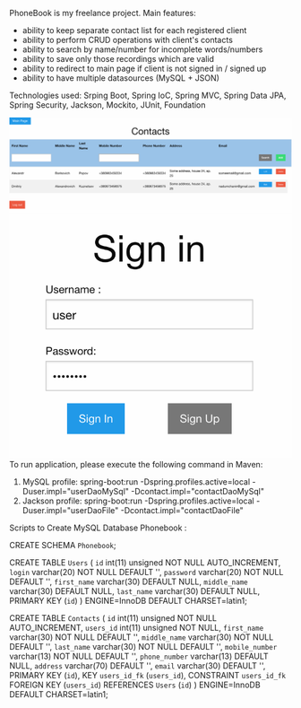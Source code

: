 PhoneBook is my freelance project. 
Main features: 
  * ability to keep separate contact list for each registered client
  * ability to perform CRUD operations with client's contacts
  * ability to search by name/number for incomplete words/numbers
  * ability to save only those recordings which are valid
  * ability to redirect to main page if client is not signed in / signed up
  * ability to have multiple datasources (MySQL + JSON)

Technologies used: Srping Boot, Spring IoC, Spring MVC, Spring Data JPA, Spring Security, Jackson, Mockito, JUnit, Foundation 

![alt tag](contactsList.png)
![alt tag](signIn.png)
To run application, please execute the following command in Maven:

1) MySQL profile: spring-boot:run -Dspring.profiles.active=local -Duser.impl="userDaoMySql" -Dcontact.impl="contactDaoMySql"
2) Jackson profile: spring-boot:run -Dspring.profiles.active=local -Duser.impl="userDaoFile" -Dcontact.impl="contactDaoFile"

Scripts to Create MySQL Database Phonebook :

CREATE SCHEMA `Phonebook`;

CREATE TABLE `Users` (
  `id` int(11) unsigned NOT NULL AUTO_INCREMENT,
  `login` varchar(20) NOT NULL DEFAULT '',
  `password` varchar(20) NOT NULL DEFAULT '',
  `first_name` varchar(30) DEFAULT NULL,
  `middle_name` varchar(30) DEFAULT NULL,
  `last_name` varchar(30) DEFAULT NULL,
  PRIMARY KEY (`id`)
) ENGINE=InnoDB DEFAULT CHARSET=latin1;


CREATE TABLE `Contacts` (
  `id` int(11) unsigned NOT NULL AUTO_INCREMENT,
  `users_id` int(11) unsigned NOT NULL,
  `first_name` varchar(30) NOT NULL DEFAULT '',
  `middle_name` varchar(30) NOT NULL DEFAULT '',
  `last_name` varchar(30) NOT NULL DEFAULT '',
  `mobile_number` varchar(13) NOT NULL DEFAULT '',
  `phone_number` varchar(13) DEFAULT NULL,
  `address` varchar(70) DEFAULT '',
  `email` varchar(30) DEFAULT '',
  PRIMARY KEY (`id`),
  KEY `users_id_fk` (`users_id`),
  CONSTRAINT `users_id_fk` FOREIGN KEY (`users_id`) REFERENCES `Users` (`id`)
) ENGINE=InnoDB DEFAULT CHARSET=latin1;




